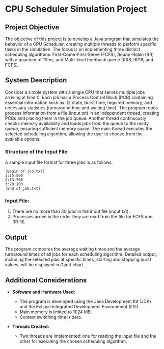 ﻿
# CPU Scheduler Simulation Project

## Project Objective

The objective of this project is to develop a Java program that simulates the behavior of a CPU Scheduler, creating multiple threads to perform specific tasks in the simulation. The focus is on implementing three distinct scheduling algorithms: First-Come-First-Serve (FCFS), Round-Robin (RR) with a quantum of 10ms, and Multi-level feedback queue (RR8, RR16, and FCFS).

## System Description

Consider a simple system with a single CPU that serves multiple jobs arriving at time 0. Each job has a Process Control Block (PCB) containing essential information such as ID, state, burst time, required memory, and necessary statistics (turnaround time and waiting time). The program reads process information from a file (input.txt) in an independent thread, creating PCBs and placing them in the job queue. Another thread continuously checks memory availability and loads jobs from the queue to the ready queue, ensuring sufficient memory space. The main thread executes the selected scheduling algorithm, allowing the user to choose from the available options.

### Structure of the Input File

A sample input file format for three jobs is as follows:

```
[Begin of job.txt] 
1:25;500 
2:13;700 
3:20;100 
[End of job.txt]
```
###  Input File:
1) There are no more than 30 jobs in the input file (input.txt). 
2) Processes arrive in the order they are read from the file for FCFS and RR-10. 
## Output

The program compares the average waiting times and the average turnaround times of all jobs for each scheduling algorithm. Detailed output, including the selected jobs at specific times, starting and stopping burst values, will be displayed in Gantt chart.

## Additional Considerations

- **Software and Hardware Used:**
  - The program is developed using the Java Development Kit (JDK) and the Eclipse Integrated Development Environment (IDE).
  -  Main memory is limited to 1024 MB.
  - Context switching time is zero.



- **Threads Created:**
  - Two threads are implemented: one for reading the input file and the other for executing the chosen scheduling algorithm.